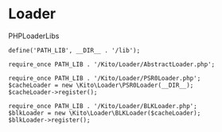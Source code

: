 # Loader
PHPLoaderLibs

    define('PATH_LIB', __DIR__ . '/lib');

    require_once PATH_LIB . '/Kito/Loader/AbstractLoader.php';

    require_once PATH_LIB . '/Kito/Loader/PSR0Loader.php';
    $cacheLoader = new \Kito\Loader\PSR0Loader(__DIR__);
    $cacheLoader->register();

    require_once PATH_LIB . '/Kito/Loader/BLKLoader.php';
    $blkLoader = new \Kito\Loader\BLKLoader($cacheLoader);
    $blkLoader->register();
    
